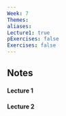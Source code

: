```yaml
---
Week: 7
Themes: 
aliases: 
Lecture1: true
pExercises: false
Exercises: false
---
```


## Notes

#### Lecture 1

#### Lecture 2

